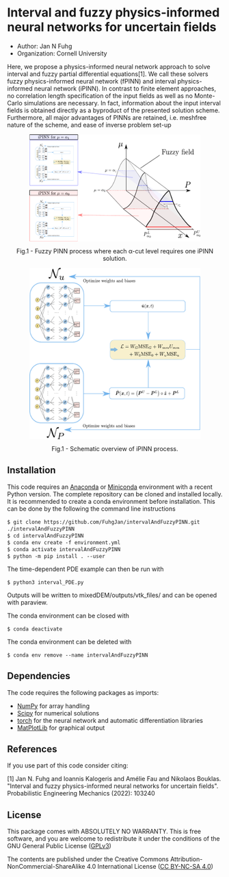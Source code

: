 # Interval and fuzzy physics-informed neural networks for uncertain fields

  - Author: Jan N Fuhg
  - Organization: Cornell University

Here, we propose a physics-informed neural network approach to solve interval and fuzzy partial differential equations[1].
We call these solvers fuzzy physics-informed neural network (fPINN) and interval physics-informed neural network (iPINN).
In contrast to finite element approaches, no correlation length specification of the input fields as well as no Monte-Carlo simulations
are necessary. In fact, information about the input interval fields is obtained
directly as a byproduct of the presented solution scheme. Furthermore, all
major advantages of PINNs are retained, i.e. meshfree nature of the scheme,
and ease of inverse problem set-up

<p align="center">
<img align="middle" src="output/images/fuzzyProcess.png" alt="Fuzzy PINN" width="400" height="250" />
</p>
<p align = "center">
Fig.1 - Fuzzy PINN process where each &alpha;-cut level requires one iPINN solution. 
</p>

<p align="center">
<img align="middle" src="output/images/Process.png" alt="Interval PINN" width="400" height="400" />
</p>
<p align = "center">
Fig.1 - Schematic overview of iPINN process. 
</p>


## Installation
This code requires an [Anaconda](https://www.anaconda.com/products/individual) or [Miniconda](https://docs.conda.io/en/latest/miniconda.html) environment with a recent Python version.
The complete repository can be cloned and installed locally. It is recommended to create a conda environment before installation. This can be done by the following the command line instructions

```
$ git clone https://github.com/FuhgJan/intervalAndFuzzyPINN.git ./intervalAndFuzzyPINN
$ cd intervalAndFuzzyPINN
$ conda env create -f environment.yml
$ conda activate intervalAndFuzzyPINN
$ python -m pip install . --user

```
The time-dependent PDE example can then be run with

```
$ python3 interval_PDE.py
```

Outputs will be written to mixedDEM/outputs/vtk_files/ and can be opened with paraview.

The conda environment can be closed with
```
$ conda deactivate
```
The conda environment can be deleted with
```
$ conda env remove --name intervalAndFuzzyPINN
```


## Dependencies

The code requires the following packages as imports:

 - [NumPy](http://numpy.scipy.org) for array handling
 - [Scipy](https://www.scipy.org/) for numerical solutions
 - [torch](https://pytorch.org/) for the neural network and automatic differentiation libraries
 - [MatPlotLib](https://matplotlib.org/) for graphical output


## References
If you use part of this code consider citing:

[1] Jan N. Fuhg and Ioannis Kalogeris and Amélie Fau and Nikolaos Bouklas. "Interval and fuzzy physics-informed neural networks for uncertain fields".
Probabilistic Engineering Mechanics (2022): 103240




## License

This package comes with ABSOLUTELY NO WARRANTY. This is free
software, and you are welcome to redistribute it under the conditions of
the GNU General Public License
([GPLv3](http://www.fsf.org/licensing/licenses/gpl.html))

The contents are published under the 
Creative Commons Attribution-NonCommercial-ShareAlike 4.0 International License
([CC BY-NC-SA 4.0](http://creativecommons.org/licenses/by-nc-sa/4.0/))
